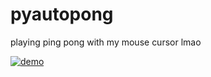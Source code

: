 # pyautopong
playing ping pong with my mouse cursor lmao

[![demo](https://img.youtube.com/vi/vMmJG8E0M4E/0.jpg)](https://youtu.be/vMmJG8E0M4E)